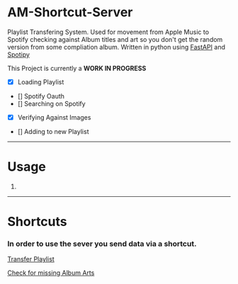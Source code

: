 # AM-Shortcut-Server
Playlist Transfering System. Used for movement from Apple Music to Spotify checking against Album titles and art so you don't get the random version from some compliation album.
Written in python using [FastAPI](https://fastapi.tiangolo.com/) and [Spotipy](https://github.com/spotipy-dev/spotipy)

This Project is currently a **WORK IN PROGRESS**

- [X] Loading Playlist
- [] Spotify Oauth
- [] Searching on Spotify
- [X] Verifying Against Images
- [] Adding to new Playlist

---

# Usage

1.
---

# Shortcuts
### In order to use the sever you send data via a shortcut.

[Transfer Playlist]()

[Check for missing Album Arts]()

